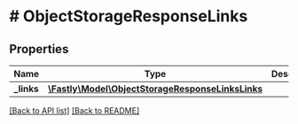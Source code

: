 # # ObjectStorageResponseLinks

## Properties

Name | Type | Description | Notes
------------ | ------------- | ------------- | -------------
**_links** | [**\Fastly\Model\ObjectStorageResponseLinksLinks**](ObjectStorageResponseLinksLinks.md) |  | [optional] 


[[Back to API list]](../../README.md#endpoints) [[Back to README]](../../README.md)
